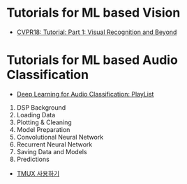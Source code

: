 # Tutorials for ML based Vision

- [CVPR18: Tutorial: Part 1: Visual Recognition and Beyond](https://www.youtube.com/watch?v=m60uJVIE4Ys)

# Tutorials for ML based Audio Classification

- [Deep Learning for Audio Classification: PlayList](https://www.youtube.com/playlist?list=PLhA3b2k8R3t2Ng1WW_7MiXeh1pfQJQi_P)

1. DSP Background
2. Loading Data
3. Plotting & Cleaning
4. Model Preparation
5. Convolutional Neural Network
6. Recurrent Neural Network
7. Saving Data and Models
8. Predictions

- [TMUX 사용하기](tmux.md)
